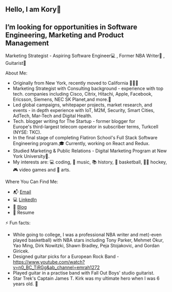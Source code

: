 ## Hello, I am Kory👋 

## I’m looking for opportunities in Software Engineering, Marketing and Product Management

Marketing Strategist - Aspiring Software Engineer💻 , Former NBA Writer🏀 , Guitarist🤘

About Me:
* Originally from New York, recently moved to California 🏄🏻‍♂️
* Marketing Strategist with Consulting background - experience with top tech. companies including Cisco, Citrix, Hitachi, Apple, Facebook, Ericsson, Siemens, NEC SK Planet,and more.📱
* Led global campaigns, whitepaper projects, market research, and events - in depth experience with IoT, M2M, Security, Smart Cities, AdTech, Mar-Tech and Digital Health.
* Tech. blogger writing for The Startup -  former  blogger for Europe's third-largest telecom operator in subscriber terms, Turkcell (NYSE: TKC).
* In the final stage of completing Flatiron School's Full Stack Software Engineering program.🎓 Currently, working on React and Redux.
* Studied Marketing & Public Relations - Digital Marketing Program at New York University🗽. 
* My interests are: 💻 coding, 🎸 music, 📚 history, 🏀 basketball, 🥅🏒 hockey, 🎮 video games and 🎨 arts.

Where You Can Find Me:
* 📬 [Email](korayozkal@gmail.com)
* 💻 [LinkedIn](https://www.linkedin.com/in/korayozkal/)
* 📝 [Blog](korayozkal.medium.com)
* 📄 Resume

⚡ Fun facts: 
* While going to college, I was a professional NBA writer and met(-even played basketball) with NBA stars including Tony Parker, Mehmet Okur, Yao Ming, Dirk Nowitzki, Shawn Bradley, Peja Stojakovic, and Gordan Giricek.
* Designed guitar picks for a European Rock Band - https://www.youtube.com/watch?v=n0_BC_TiRGg&ab_channel=emrah1272
* Played guitar in a practise band with Fall Out Boys' studio guitarist.
* Star Trek's Captain James T. Kirk was my ultimate hero when I was 6 years old. 🖖
